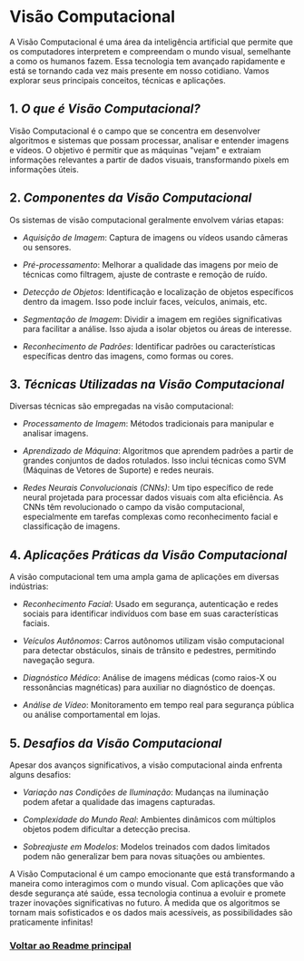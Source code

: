 # Visão Computacional

A Visão Computacional é uma área da inteligência artificial que permite que os computadores interpretem e compreendam o mundo visual, semelhante a como os humanos fazem. Essa tecnologia tem avançado rapidamente e está se tornando cada vez mais presente em nosso cotidiano. Vamos explorar seus principais conceitos, técnicas e aplicações.

## 1. *O que é Visão Computacional?*

Visão Computacional é o campo que se concentra em desenvolver algoritmos e sistemas que possam processar, analisar e entender imagens e vídeos. O objetivo é permitir que as máquinas "vejam" e extraiam informações relevantes a partir de dados visuais, transformando pixels em informações úteis.

## 2. *Componentes da Visão Computacional*

Os sistemas de visão computacional geralmente envolvem várias etapas:

- *Aquisição de Imagem*: Captura de imagens ou vídeos usando câmeras ou sensores.

- *Pré-processamento*: Melhorar a qualidade das imagens por meio de técnicas como filtragem, ajuste de contraste e remoção de ruído.

- *Detecção de Objetos*: Identificação e localização de objetos específicos dentro da imagem. Isso pode incluir faces, veículos, animais, etc.

- *Segmentação de Imagem*: Dividir a imagem em regiões significativas para facilitar a análise. Isso ajuda a isolar objetos ou áreas de interesse.

- *Reconhecimento de Padrões*: Identificar padrões ou características específicas dentro das imagens, como formas ou cores.

## 3. *Técnicas Utilizadas na Visão Computacional*

Diversas técnicas são empregadas na visão computacional:

- *Processamento de Imagem*: Métodos tradicionais para manipular e analisar imagens.

- *Aprendizado de Máquina*: Algoritmos que aprendem padrões a partir de grandes conjuntos de dados rotulados. Isso inclui técnicas como SVM (Máquinas de Vetores de Suporte) e redes neurais.

- *Redes Neurais Convolucionais (CNNs)*: Um tipo específico de rede neural projetada para processar dados visuais com alta eficiência. As CNNs têm revolucionado o campo da visão computacional, especialmente em tarefas complexas como reconhecimento facial e classificação de imagens.

## 4. *Aplicações Práticas da Visão Computacional*

A visão computacional tem uma ampla gama de aplicações em diversas indústrias:

- *Reconhecimento Facial*: Usado em segurança, autenticação e redes sociais para identificar indivíduos com base em suas características faciais.

- *Veículos Autônomos*: Carros autônomos utilizam visão computacional para detectar obstáculos, sinais de trânsito e pedestres, permitindo navegação segura.

- *Diagnóstico Médico*: Análise de imagens médicas (como raios-X ou ressonâncias magnéticas) para auxiliar no diagnóstico de doenças.

- *Análise de Vídeo*: Monitoramento em tempo real para segurança pública ou análise comportamental em lojas.

## 5. *Desafios da Visão Computacional*

Apesar dos avanços significativos, a visão computacional ainda enfrenta alguns desafios:

- *Variação nas Condições de Iluminação*: Mudanças na iluminação podem afetar a qualidade das imagens capturadas.

- *Complexidade do Mundo Real*: Ambientes dinâmicos com múltiplos objetos podem dificultar a detecção precisa.

- *Sobreajuste em Modelos*: Modelos treinados com dados limitados podem não generalizar bem para novas situações ou ambientes.


A Visão Computacional é um campo emocionante que está transformando a maneira como interagimos com o mundo visual. Com aplicações que vão desde segurança até saúde, essa tecnologia continua a evoluir e promete trazer inovações significativas no futuro. À medida que os algoritmos se tornam mais sofisticados e os dados mais acessíveis, as possibilidades são praticamente infinitas!

### [Voltar ao Readme principal](../README.md)
